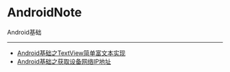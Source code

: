 # AndroidNote
Android基础

---

- [Android基础之TextView简单富文本实现](./note/Android基础之TextView简单富文本实现.md)
- [Android基础之获取设备网络IP地址](./note/Android基础之获取设备网络IP地址.md)